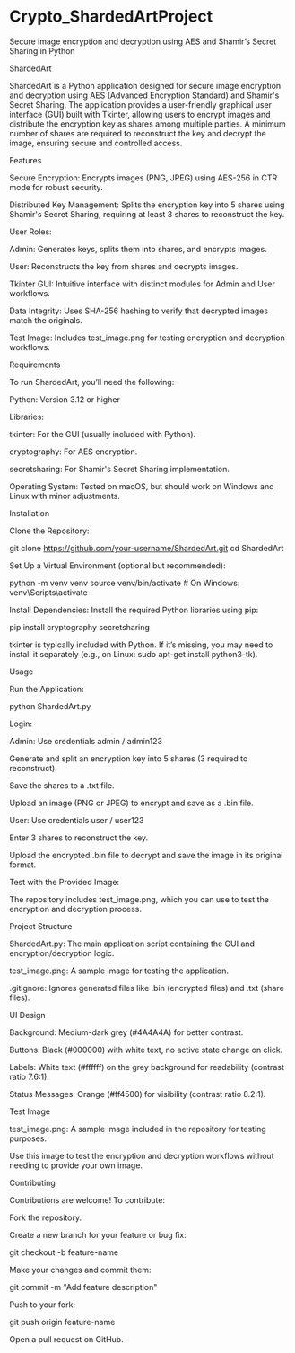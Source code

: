# Crypto_ShardedArtProject
Secure image encryption and decryption using AES and Shamir’s Secret Sharing in Python


ShardedArt

ShardedArt is a Python application designed for secure image encryption and decryption using AES (Advanced Encryption Standard) and Shamir's Secret Sharing. The application provides a user-friendly graphical user interface (GUI) built with Tkinter, allowing users to encrypt images and distribute the encryption key as shares among multiple parties. A minimum number of shares are required to reconstruct the key and decrypt the image, ensuring secure and controlled access.

Features





Secure Encryption: Encrypts images (PNG, JPEG) using AES-256 in CTR mode for robust security.



Distributed Key Management: Splits the encryption key into 5 shares using Shamir's Secret Sharing, requiring at least 3 shares to reconstruct the key.



User Roles:





Admin: Generates keys, splits them into shares, and encrypts images.



User: Reconstructs the key from shares and decrypts images.



Tkinter GUI: Intuitive interface with distinct modules for Admin and User workflows.



Data Integrity: Uses SHA-256 hashing to verify that decrypted images match the originals.



Test Image: Includes test_image.png for testing encryption and decryption workflows.

Requirements

To run ShardedArt, you’ll need the following:





Python: Version 3.12 or higher



Libraries:





tkinter: For the GUI (usually included with Python).



cryptography: For AES encryption.



secretsharing: For Shamir's Secret Sharing implementation.



Operating System: Tested on macOS, but should work on Windows and Linux with minor adjustments.

Installation





Clone the Repository:

git clone https://github.com/your-username/ShardedArt.git
cd ShardedArt



Set Up a Virtual Environment (optional but recommended):

python -m venv venv
source venv/bin/activate  # On Windows: venv\Scripts\activate



Install Dependencies: Install the required Python libraries using pip:

pip install cryptography secretsharing





tkinter is typically included with Python. If it’s missing, you may need to install it separately (e.g., on Linux: sudo apt-get install python3-tk).

Usage





Run the Application:

python ShardedArt.py



Login:





Admin: Use credentials admin / admin123





Generate and split an encryption key into 5 shares (3 required to reconstruct).



Save the shares to a .txt file.



Upload an image (PNG or JPEG) to encrypt and save as a .bin file.



User: Use credentials user / user123





Enter 3 shares to reconstruct the key.



Upload the encrypted .bin file to decrypt and save the image in its original format.



Test with the Provided Image:





The repository includes test_image.png, which you can use to test the encryption and decryption process.

Project Structure





ShardedArt.py: The main application script containing the GUI and encryption/decryption logic.



test_image.png: A sample image for testing the application.



.gitignore: Ignores generated files like .bin (encrypted files) and .txt (share files).

UI Design





Background: Medium-dark grey (#4A4A4A) for better contrast.



Buttons: Black (#000000) with white text, no active state change on click.



Labels: White text (#ffffff) on the grey background for readability (contrast ratio 7.6:1).



Status Messages: Orange (#ff4500) for visibility (contrast ratio 8.2:1).

Test Image





test_image.png: A sample image included in the repository for testing purposes.



Use this image to test the encryption and decryption workflows without needing to provide your own image.

Contributing

Contributions are welcome! To contribute:





Fork the repository.



Create a new branch for your feature or bug fix:

git checkout -b feature-name



Make your changes and commit them:

git commit -m "Add feature description"



Push to your fork:

git push origin feature-name



Open a pull request on GitHub.
